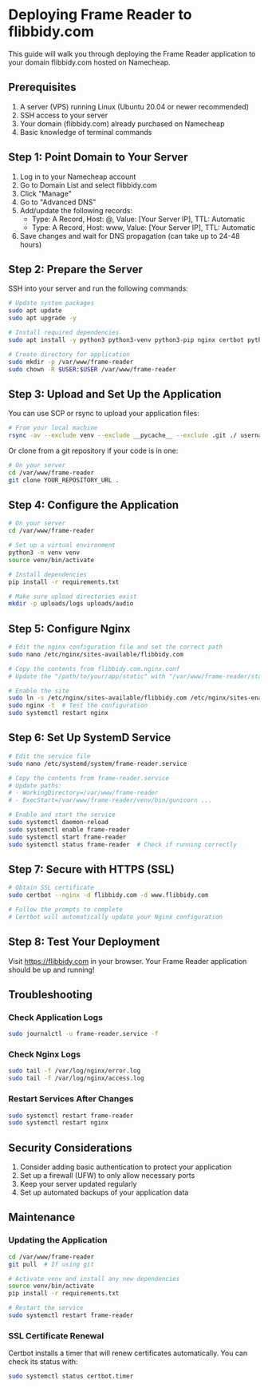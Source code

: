 # Deploying Frame Reader to flibbidy.com

This guide will walk you through deploying the Frame Reader application to your domain flibbidy.com hosted on Namecheap.

## Prerequisites

1. A server (VPS) running Linux (Ubuntu 20.04 or newer recommended)
2. SSH access to your server
3. Your domain (flibbidy.com) already purchased on Namecheap
4. Basic knowledge of terminal commands

## Step 1: Point Domain to Your Server

1. Log in to your Namecheap account
2. Go to Domain List and select flibbidy.com
3. Click "Manage"
4. Go to "Advanced DNS"
5. Add/update the following records:
   - Type: A Record, Host: @, Value: [Your Server IP], TTL: Automatic
   - Type: A Record, Host: www, Value: [Your Server IP], TTL: Automatic
6. Save changes and wait for DNS propagation (can take up to 24-48 hours)

## Step 2: Prepare the Server

SSH into your server and run the following commands:

```bash
# Update system packages
sudo apt update
sudo apt upgrade -y

# Install required dependencies
sudo apt install -y python3 python3-venv python3-pip nginx certbot python3-certbot-nginx

# Create directory for application
sudo mkdir -p /var/www/frame-reader
sudo chown -R $USER:$USER /var/www/frame-reader
```

## Step 3: Upload and Set Up the Application

You can use SCP or rsync to upload your application files:

```bash
# From your local machine
rsync -av --exclude venv --exclude __pycache__ --exclude .git ./ username@your_server_ip:/var/www/frame-reader/
```

Or clone from a git repository if your code is in one:

```bash
# On your server
cd /var/www/frame-reader
git clone YOUR_REPOSITORY_URL .
```

## Step 4: Configure the Application

```bash
# On your server
cd /var/www/frame-reader

# Set up a virtual environment
python3 -m venv venv
source venv/bin/activate

# Install dependencies
pip install -r requirements.txt

# Make sure upload directories exist
mkdir -p uploads/logs uploads/audio
```

## Step 5: Configure Nginx

```bash
# Edit the nginx configuration file and set the correct path
sudo nano /etc/nginx/sites-available/flibbidy.com

# Copy the contents from flibbidy.com.nginx.conf
# Update the "/path/to/your/app/static" with "/var/www/frame-reader/static"

# Enable the site
sudo ln -s /etc/nginx/sites-available/flibbidy.com /etc/nginx/sites-enabled/
sudo nginx -t  # Test the configuration
sudo systemctl restart nginx
```

## Step 6: Set Up SystemD Service

```bash
# Edit the service file
sudo nano /etc/systemd/system/frame-reader.service

# Copy the contents from frame-reader.service
# Update paths:
# - WorkingDirectory=/var/www/frame-reader
# - ExecStart=/var/www/frame-reader/venv/bin/gunicorn ...

# Enable and start the service
sudo systemctl daemon-reload
sudo systemctl enable frame-reader
sudo systemctl start frame-reader
sudo systemctl status frame-reader  # Check if running correctly
```

## Step 7: Secure with HTTPS (SSL)

```bash
# Obtain SSL certificate
sudo certbot --nginx -d flibbidy.com -d www.flibbidy.com

# Follow the prompts to complete
# Certbot will automatically update your Nginx configuration
```

## Step 8: Test Your Deployment

Visit https://flibbidy.com in your browser. Your Frame Reader application should be up and running!

## Troubleshooting

### Check Application Logs
```bash
sudo journalctl -u frame-reader.service -f
```

### Check Nginx Logs
```bash
sudo tail -f /var/log/nginx/error.log
sudo tail -f /var/log/nginx/access.log
```

### Restart Services After Changes
```bash
sudo systemctl restart frame-reader
sudo systemctl restart nginx
```

## Security Considerations

1. Consider adding basic authentication to protect your application
2. Set up a firewall (UFW) to only allow necessary ports
3. Keep your server updated regularly
4. Set up automated backups of your application data

## Maintenance

### Updating the Application
```bash
cd /var/www/frame-reader
git pull  # If using git

# Activate venv and install any new dependencies
source venv/bin/activate
pip install -r requirements.txt

# Restart the service
sudo systemctl restart frame-reader
```

### SSL Certificate Renewal
Certbot installs a timer that will renew certificates automatically. You can check its status with:
```bash
sudo systemctl status certbot.timer
``` 
